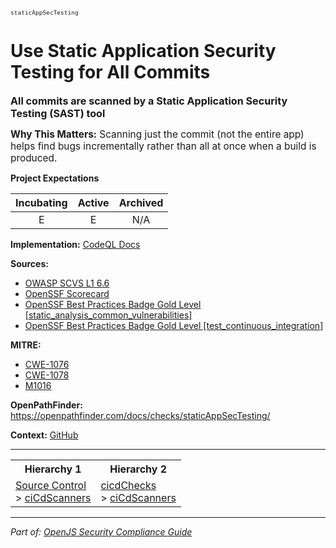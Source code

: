 <span style="font-size:0.8em;"><code>staticAppSecTesting</code></span>  
# Use Static Application Security Testing for All Commits


<span style="font-size:1.15em;"><b>All commits are scanned by a Static Application Security Testing (SAST) tool</b></span>

<span style="font-size:1.1em;"><b>Why This Matters:</b> Scanning just the commit (not the entire app) helps find bugs incrementally rather than all at once when a build is produced.</span>

**Project Expectations**

<div align="center">

| Incubating | Active | Archived |
|:-----------:|:--------:|:----------:|
| E | E | N/A |

</div>


**Implementation:** [CodeQL Docs](https://docs.github.com/en/code-security/code-scanning/introduction-to-code-scanning/about-code-scanning-with-codeql)



**Sources:**
- [OWASP SCVS L1 6.6](https://scvs.owasp.org/scvs/v5-component-analysis/)
- [OpenSSF Scorecard](https://github.com/ossf/scorecard/blob/main/docs/checks.md)
- [OpenSSF Best Practices Badge Gold Level [static_analysis_common_vulnerabilities]](https://www.bestpractices.dev/en/criteria)
- [OpenSSF Best Practices Badge Gold Level [test_continuous_integration]](https://www.bestpractices.dev/en/criteria)

**MITRE:**
- [CWE-1076](https://cwe.mitre.org/data/definitions/1076.html)
- [CWE-1078](https://cwe.mitre.org/data/definitions/1078.html)
- [M1016](https://attack.mitre.org/mitigations/M1016/)

**OpenPathFinder:** https://openpathfinder.com/docs/checks/staticAppSecTesting/

**Context:** [GitHub](../context-GitHub.md)



---

<table>
<tr>
  <th align="center">Hierarchy 1</th>
  <th align="center">Hierarchy 2</th>
</tr>
<tr>
  <td>
    <a href="../Source Control">Source Control</a><br> > 
    <a href="../ciCdScanners">ciCdScanners</a>
  </td>
  <td>
    <a href="../cicdChecks">cicdChecks</a><br> >
    <a href="../ciCdScanners">ciCdScanners</a>
  </td>
</tr>
</table>

---

*Part of: [OpenJS Security Compliance Guide](../README.md)* 